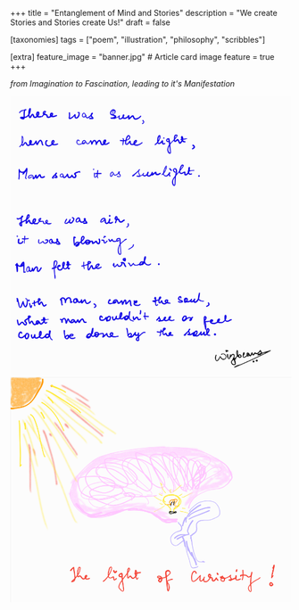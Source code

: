 +++
title = "Entanglement of Mind and Stories"
description = "We create Stories and Stories create Us!"
draft = false

[taxonomies]
tags = ["poem", "illustration", "philosophy", "scribbles"]

[extra]
feature_image = "banner.jpg" # Article card image
feature = true
+++

*from Imagination to Fascination, leading to it's Manifestation*

![](poem.png)
![](diagram.png)
